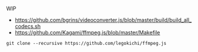 WIP


* https://github.com/bgrins/videoconverter.js/blob/master/build/build_all_codecs.sh
* https://github.com/Kagami/ffmpeg.js/blob/master/Makefile


```console
git clone --recursive https://github.com/legokichi/ffmpeg.js
```